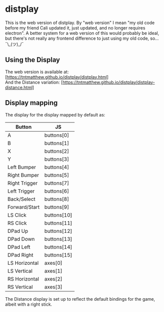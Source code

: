 # distplay

This is the web version of distplay. By "web version" I mean "my old code before my friend Cali
updated it, just updated, and no longer requires electron". A better system for a web version of
this would probably be ideal, but there's not really any frontend difference to just using my old
code, so... ¯\\\_(ツ)_/¯

## Using the Display
The web version is available at: [https://tntmatthew.github.io/distplay/distplay.html]  
And the Distance variation: [https://tntmatthew.github.io/distplay/distplay-distance.html]
  
## Display mapping
The display for the display mapped by default as:

| Button           | JS              |
| ---------------- | --------------- |
| A                | buttons[0]      |
| B                | buttons[1]      |
| X                | buttons[2]      |
| Y                | buttons[3]      |
| Left Bumper      | buttons[4]      |
| Right Bumper     | buttons[5]      |
| Right Trigger    | buttons[7]      |
| Left Trigger     | buttons[6]      |
| Back/Select      | buttons[8]      |
| Forward/Start    | buttons[9]      |
| LS Click         | buttons[10]     |
| RS Click         | buttons[11]     |
| DPad Up          | buttons[12]     |
| DPad Down        | buttons[13]     |
| DPad Left        | buttons[14]     |
| DPad Right       | buttons[15]     |
| LS Horizontal    | axes[0]         |
| LS Vertical      | axes[1]         |
| RS Horizontal    | axes[2]         |
| RS Vertical      | axes[3]         |

The Distance display is set up to reflect the default bindings for the game, albeit with a right stick.
